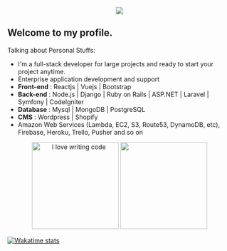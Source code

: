 
<p align="center">
    <img src="https://github-profile-trophy.vercel.app/?username=george-mik&row=1&column=6&theme=gruvbox&margin-w=15&margin-h=15"/>
</p>

## Welcome to my profile. 

<!-- Main developer of [Scouting](https://scoutinglab.pro/) | [XPendpay](http://xpendpay.com//) | [SPS Cloud](https://spscloud.io/) -->

Talking about Personal Stuffs:

- I'm a full-stack developer for large projects and ready to start your project anytime.
- Enterprise application development and support
- <b>Front-end</b> : Reactjs | Vuejs | Bootstrap
- <b>Back-end</b> : Node.js | Django | Ruby on Rails | ASP.NET | Laravel | Symfony | CodeIgniter
- <b>Database</b> : Mysql | MongoDB | PostgreSQL
- <b>CMS</b> : Wordpress | Shopify
- Amazon Web Services (Lambda, EC2, S3, Route53, DynamoDB, etc), Firebase, Heroku, Trello, Pusher and so on

<p align="center">
  <img src="https://github.com/usmcamgrimm/usmcamgrimm/blob/master/code.gif" alt="I love writing code" height="195px" />
  <img src = "https://github-readme-stats.vercel.app/api/top-langs/?username=george-mik&langs_count=8&layout=compact&theme=tokyonight&include_all_commits=true" height="195px">
</p>

[![Wakatime stats](https://github-readme-stats.vercel.app/api/wakatime?username=georgemik)](https://github.com/anuraghazra/github-readme-stats)
     
